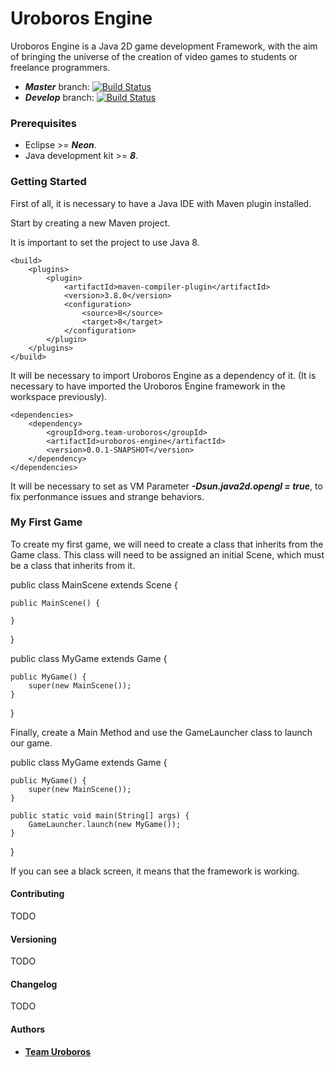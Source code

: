 # Uroboros Engine
Uroboros Engine is a Java 2D game development Framework, with the aim of bringing the universe of the creation of video games to students or freelance programmers.

* ***Master*** branch: [![Build Status](https://api.travis-ci.org/TeamUroboros/Uroboros-Engine.svg?branch=master)](https://travis-ci.org/TeamUroboros/Uroboros-Engine)
* ***Develop*** branch:  [![Build Status](https://api.travis-ci.org/TeamUroboros/Uroboros-Engine.svg?branch=develop)](https://travis-ci.org/TeamUroboros/Uroboros-Engine)

### Prerequisites

* Eclipse >= ***Neon***.
* Java development kit >= ***8***.

### Getting Started

First of all, it is necessary to have a Java IDE with Maven plugin installed.

Start by creating a new Maven project.

It is important to set the project to use Java 8.

	<build>
		<plugins>
			<plugin>
				<artifactId>maven-compiler-plugin</artifactId>
				<version>3.8.0</version>
				<configuration>
					<source>8</source>
					<target>8</target>
				</configuration>
			</plugin>
		</plugins>
	</build>

It will be necessary to import Uroboros Engine as a dependency of it. (It is necessary to have imported the Uroboros Engine framework in the workspace previously).

	<dependencies>
		<dependency>
			<groupId>org.team-uroboros</groupId>
			<artifactId>uroboros-engine</artifactId>
			<version>0.0.1-SNAPSHOT</version>
		</dependency>
	</dependencies>	

It will be necessary to set as VM Parameter ***-Dsun.java2d.opengl = true***, to fix perfonmance issues and strange behaviors.

### My First Game

To create my first game, we will need to create a class that inherits from the Game class.
This class will need to be assigned an initial Scene, which must be a class that inherits from it.

public class MainScene extends Scene {

	public MainScene() {

	}

}

public class MyGame extends Game {

	public MyGame() {
		super(new MainScene());
	}

}

Finally, create a Main Method and use the GameLauncher class to launch our game.


public class MyGame extends Game {

	public MyGame() {
		super(new MainScene());
	}

	public static void main(String[] args) {
		GameLauncher.launch(new MyGame());
	}

}

If you can see a black screen, it means that the framework is working.


#### Contributing

TODO

#### Versioning

TODO

#### Changelog

TODO

  
#### Authors

* **[Team Uroboros](https://github.com/TeamUroboros/Uroboros-Engine)**
